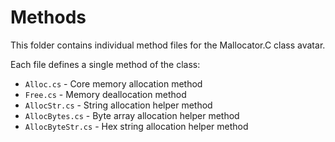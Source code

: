 # Methods

This folder contains individual method files for the Mallocator.C class avatar.

Each file defines a single method of the class:
- `Alloc.cs` - Core memory allocation method
- `Free.cs` - Memory deallocation method
- `AllocStr.cs` - String allocation helper method
- `AllocBytes.cs` - Byte array allocation helper method
- `AllocByteStr.cs` - Hex string allocation helper method